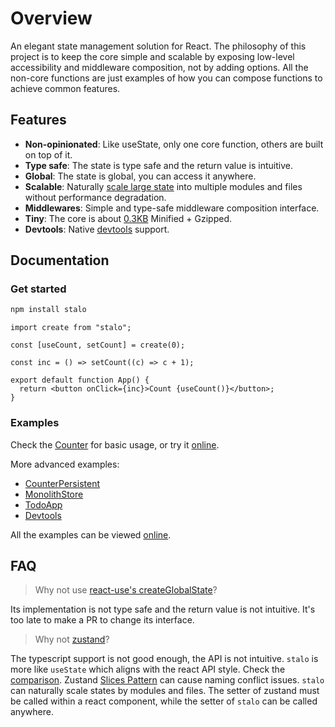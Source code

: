 # Overview

An elegant state management solution for React.
The philosophy of this project is to keep the core simple and scalable by exposing low-level accessibility and middleware composition, not by adding options.
All the non-core functions are just examples of how you can compose functions to achieve common features.

## Features

- **Non-opinionated**: Like useState, only one core function, others are built on top of it.
- **Type safe**: The state is type safe and the return value is intuitive.
- **Global**: The state is global, you can access it anywhere.
- **Scalable**: Naturally [scale large state](https://github.com/ysmood/stalo/issues/4) into multiple modules and files without performance degradation.
- **Middlewares**: Simple and type-safe middleware composition interface.
- **Tiny**: The core is about [0.3KB](https://bundlephobia.com/package/stalo) Minified + Gzipped.
- **Devtools**: Native [devtools](https://github.com/ysmood/stalo/issues/3) support.

## Documentation

### Get started

```bash
npm install stalo
```

```tsx
import create from "stalo";

const [useCount, setCount] = create(0);

const inc = () => setCount((c) => c + 1);

export default function App() {
  return <button onClick={inc}>Count {useCount()}</button>;
}
```

### Examples

Check the [Counter](./examples/Counter.tsx) for basic usage, or try it [online](https://codesandbox.io/p/sandbox/jtfywj).

More advanced examples:

- [CounterPersistent](./examples/CounterPersistent.tsx)
- [MonolithStore](./examples/MonolithStore)
- [TodoApp](./examples/TodoApp)
- [Devtools](./examples/Devtools.tsx)

All the examples can be viewed [online](https://stalo-examples.vercel.app).

## FAQ

> Why not use [react-use's createGlobalState](https://github.com/streamich/react-use/blob/master/docs/createGlobalState.md)?

Its implementation is not type safe and the return value is not intuitive. It's too late to make a PR to change its interface.

> Why not [zustand](https://github.com/pmndrs/zustand)?

The typescript support is not good enough, the API is not intuitive. `stalo` is more like `useState` which aligns with the react API style. Check the [comparison](https://github.com/ysmood/stalo/issues/1). Zustand [Slices Pattern](https://zustand.docs.pmnd.rs/guides/slices-pattern) can cause naming conflict issues.
`stalo` can naturally scale states by modules and files.
The setter of zustand must be called within a react component, while the setter of `stalo` can be called anywhere.
